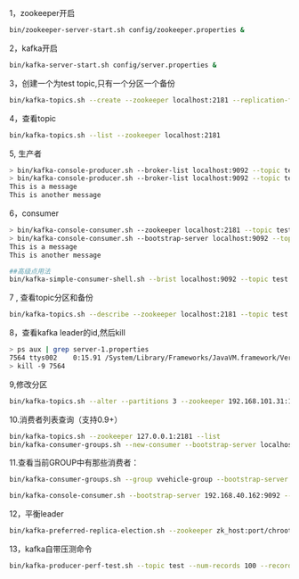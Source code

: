 
1，zookeeper开启
```bash
bin/zookeeper-server-start.sh config/zookeeper.properties &
```

2，kafka开启
```bash
bin/kafka-server-start.sh config/server.properties &
```

3，创建一个为test topic,只有一个分区一个备份
```bash
bin/kafka-topics.sh --create --zookeeper localhost:2181 --replication-factor 1 --partitions 1 --topic test
```

4，查看topic
```bash
bin/kafka-topics.sh --list --zookeeper localhost:2181
```

5, 生产者
```bash
> bin/kafka-console-producer.sh --broker-list localhost:9092 --topic test
> bin/kafka-console-producer.sh --broker-list localhost:9092 --topic test --producer.config config/producer.properties(0.9版+)
This is a message
This is another message
```

6，consumer
```bash
> bin/kafka-console-consumer.sh --zookeeper localhost:2181 --topic test --from-beginning
> bin/kafka-console-consumer.sh --bootstrap-server localhost:9092 --topic test --new-consumer --from-beginning --consumer.config config/consumer.properties(0.9版+)
This is a message
This is another message

##高级点用法
bin/kafka-simple-consumer-shell.sh --brist localhost:9092 --topic test --partition 0 --offset 1234  --max-messages 10
```

7 , 查看topic分区和备份
```bash
bin/kafka-topics.sh --describe --zookeeper localhost:2181 --topic test
```

8，查看kafka leader的id,然后kill
```bash
> ps aux | grep server-1.properties
7564 ttys002    0:15.91 /System/Library/Frameworks/JavaVM.framework/Versions/1.8/Home/bin/java...
> kill -9 7564
```

9,修改分区
```bash
bin/kafka-topics.sh --alter --partitions 3 --zookeeper 192.168.101.31:12181 --topic virtualvehicle
```

10.消费者列表查询（支持0.9+）
```bash
bin/kafka-topics.sh --zookeeper 127.0.0.1:2181 --list
bin/kafka-consumer-groups.sh --new-consumer --bootstrap-server localhost:9092 --list（新消费者列表查询支持0.9+）
```

11.查看当前GROUP中有那些消费者：
```bash
bin/kafka-consumer-groups.sh --group vvehicle-group --bootstrap-server 192.168.40.154:9092 --new-consumer  --describe

bin/kafka-console-consumer.sh --bootstrap-server 192.168.40.162:9092 --new-consumer --topic virtualvehicle --consumer.config ../config/mytest_consumer.config
```

12，平衡leader
```bash
bin/kafka-preferred-replica-election.sh --zookeeper zk_host:port/chroot
```

13，kafka自带压测命令
```bash
bin/kafka-producer-perf-test.sh --topic test --num-records 100 --record-size 1 --throughput 100  --producer-props bootstrap.servers=localhost:9092
```
